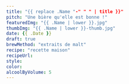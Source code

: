 ```yaml
---
title: "{{ replace .Name "-" " " | title }}"
pitch: "Une bière qu'elle est bonne !"
featuredImg: "{{ .Name | lower }}.jpg"
thumbImg: "{{ .Name | lower }}-thumb.jpg"
date: {{ .Date }}
draft: true
brewMethod: "extraits de malt"
recipe: "recette maison"
recipeUrl: 
style: 
color: 
alcoolByVolume: 5
---
```


